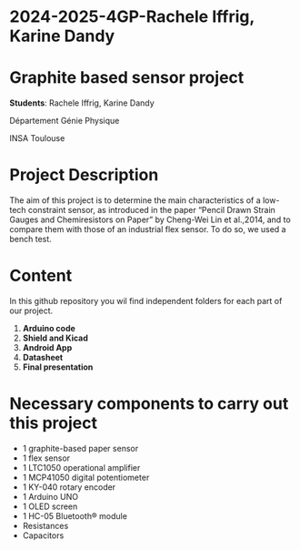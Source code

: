 # 2024-2025-4GP-Rachele Iffrig, Karine Dandy

# Graphite based sensor project

**Students**: Rachele Iffrig, Karine Dandy

Département Génie Physique

INSA Toulouse

# Project Description

The aim of this project is to determine the main characteristics of a low-tech constraint sensor, as introduced in the paper “Pencil Drawn Strain Gauges and Chemiresistors on Paper” by Cheng-Wei Lin et al.,2014, and to compare them with those of an industrial flex sensor. To do so, we used a bench test.


# Content

In this github repository you wil find independent folders for each part of our project.

1) **Arduino code**
2) **Shield and Kicad**
3) **Android App**
4) **Datasheet**
5) **Final presentation**
 



# Necessary components to carry out this project

* 1 graphite-based paper sensor
* 1 flex sensor
* 1 LTC1050 operational amplifier
* 1 MCP41050 digital potentiometer
* 1 KY-040 rotary encoder
* 1 Arduino UNO
* 1 OLED screen
* 1 HC-05 Bluetooth® module
* Resistances
* Capacitors










